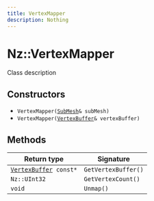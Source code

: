 ```yaml
---
title: VertexMapper
description: Nothing
---
```


# Nz::VertexMapper

Class description

## Constructors

- `VertexMapper(`[`SubMesh`](documentation/generated/Utility/SubMesh.md)`& subMesh)`
- `VertexMapper(`[`VertexBuffer`](documentation/generated/Utility/VertexBuffer.md)`& vertexBuffer)`

## Methods

| Return type | Signature |
| ----------- | --------- |
| [`VertexBuffer`](documentation/generated/Utility/VertexBuffer.md)` const*` | `GetVertexBuffer()` |
| `Nz::UInt32` | `GetVertexCount()` |
| `void` | `Unmap()` |
